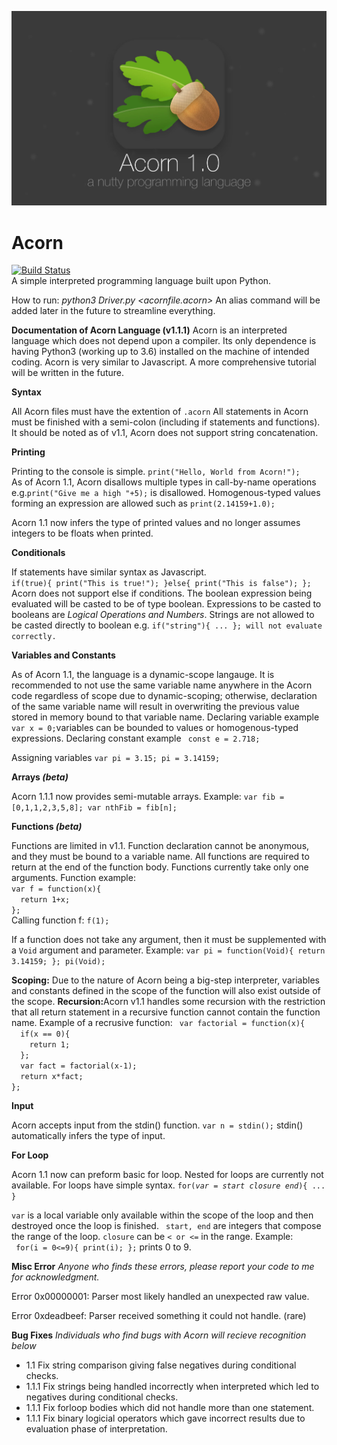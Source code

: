 ![Alt text](https://github.com/mita4829/Acorn/blob/master/AcornHero.jpg "Acorn 1.1")
# Acorn
[![Build Status](https://travis-ci.org/mita4829/Acorn.svg?branch=master)](https://travis-ci.org/mita4829/Acorn)
<br/>A simple interpreted programming language built upon Python. 

How to run: <i>python3 Driver.py \<acornfile.acorn\> </i> An alias command will be added later in the future to streamline everything. 

<b>Documentation of Acorn Language (v1.1.1)</b>
Acorn is an interpreted language which does not depend upon a compiler. Its only dependence is having Python3 (working up to 3.6) installed on the machine of intended coding. Acorn is very similar to Javascript. A more comprehensive tutorial will be written in the future. 

<b>Syntax</b>
<p>All Acorn files must have the extention of <code>.acorn</code> All statements in Acorn must be finished with a semi-colon (including if statements and functions). It should be noted as of v1.1, Acorn does not support string concatenation.</p>

<b>Printing</b>
<p>Printing to the console is simple. <code>print("Hello, World from Acorn!");</code><br>As of Acorn 1.1, Acorn disallows multiple types in call-by-name operations e.g.<code>print("Give me a high "+5);</code> is disallowed. Homogenous-typed values forming an expression are allowed such as <code>print(2.14159+1.0);</code></p> 
<p>Acorn 1.1 now infers the type of printed values and no longer assumes integers to be floats when printed.</p>

<b>Conditionals</b>
<p>If statements have similar syntax as Javascript. <br/><code>if(true){ print("This is true!"); }else{ print("This is false"); };</code><br/>Acorn does not support else if conditions. The boolean expression being evaluated will be casted to be of type boolean. Expressions to be casted to booleans are <i>Logical Operations and Numbers</i>. Strings are not allowed to be casted directly to boolean e.g. <code>if("string"){ ... }; will not evaluate correctly.</code></p>

<b>Variables and Constants</b>
<p>As of Acorn 1.1, the language is a dynamic-scope langauge. It is recommended to not use the same variable name anywhere in the Acorn code regardless of scope due to dynamic-scoping; otherwise, declaration of the same variable name will result in overwriting the previous value stored in memory bound to that variable name. Declaring variable example <code>var x = 0;</code>variables can be bounded to values or homogenous-typed expressions. Declaring constant example <code> const e = 2.718; </code></p>
<p>Assigning variables <code>var pi = 3.15; pi = 3.14159;</code></p>

<b>Arrays <i>(beta)</i></b>
<p>Acorn 1.1.1 now provides semi-mutable arrays. Example: <code>var fib = [0,1,1,2,3,5,8]; var nthFib = fib[n];</code></p>
<b>Functions <i>(beta)</i></b>
<p>Functions are limited in v1.1. Function declaration cannot be anonymous, and they must be bound to a variable name. All functions are required to return at the end of the function body. Functions currently take only one arguments. Function example: <code>
var f = function(x){
  return 1+x;
};
</code> Calling function f: <code>f(1);</code></p>
<p>If a function does not take any argument, then it must be supplemented with a <code>Void</code> argument and parameter. Example: <code>var pi = function(Void){ return 3.14159; }; pi(Void);</code></p>
<p><b>Scoping:</b> Due to the nature of Acorn being a big-step interpreter, variables and constants defined in the scope of the function will also exist outside of the scope.  <b>Recursion:</b>Acorn v1.1 handles some recursion with the restriction that all return statement in a recursive function cannot contain the function name. Example of a recrusive function: <code> var factorial = function(x){
  if(x == 0){
    return 1;
  };
  var fact = factorial(x-1);
  return x*fact;
};
</code> </p>

<b>Input</b>
<p>Acorn accepts input from the stdin() function. <code>var n = stdin();</code> stdin() automatically infers the type of input. </p>

<b>For Loop</b>
<p>Acorn 1.1 now can preform basic for loop. Nested for loops are currently not available. For loops have simple syntax.
<code>for(<i>var</i> = <i>start</i> <i>closure</i> <i>end</i>){ ... }</code>
<p><code>var</code> is a local variable only available within the scope of the loop and then destroyed once the loop is finished. <code> start, end</code> are integers that compose the range of the loop. <code>closure</code> can be <code>&lt; or &lt;=</code> in the range.
Example: <br><code> for(i = 0&lt;=9){ print(i); };</code> prints 0 to 9. 
</p>

<b>Misc Error</b>
<i>Anyone who finds these errors, please report your code to me for acknowledgment.</i>
<p>Error 0x00000001: Parser most likely handled an unexpected raw value.</p>
<p>Error 0xdeadbeef: Parser received something it could not handle. (rare)</p>

<b>Bug Fixes</b>
<i>Individuals who find bugs with Acorn will recieve recognition below</i>
<ul>
<li>1.1 Fix string comparison giving false negatives during conditional checks.</li>
<li>1.1.1 Fix strings being handled incorrectly when interpreted which led to negatives during conditional checks.</li>
<li>1.1.1 Fix forloop bodies which did not handle more than one statement.</li>
<li>1.1.1 Fix binary logicial operators which gave incorrect results due to evaluation phase of interpretation.</li>
</ul>
